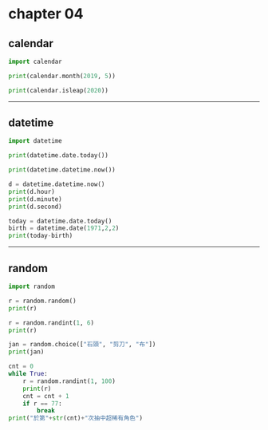 # chapter 04

## calendar

```python
import calendar

print(calendar.month(2019, 5))

print(calendar.isleap(2020))
```


---

## datetime

```python
import datetime

print(datetime.date.today())

print(datetime.datetime.now())

d = datetime.datetime.now()
print(d.hour)
print(d.minute)
print(d.second)

today = datetime.date.today()
birth = datetime.date(1971,2,2)
print(today-birth)
```


---

## random

```python
import random

r = random.random()
print(r)

r = random.randint(1, 6)
print(r)

jan = random.choice(["石頭", "剪刀", "布"])
print(jan)

cnt = 0
while True:
    r = random.randint(1, 100)
    print(r)
    cnt = cnt + 1
    if r == 77:
        break
print("於第"+str(cnt)+"次抽中超稀有角色")
```
